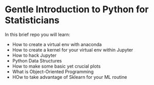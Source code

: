 # Gentle Introduction to Python for Statisticians

In this brief repo you will learn:
- How to create a virtual env with anaconda
- How to create a kernel for your virtual env within Jupyter
- How to hack Jupyter
- Python Data Structures
- How to make some basic yet crucial plots
- What is Object-Oriented Programming
- HOw to take advantage of Sklearn for your ML routine